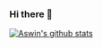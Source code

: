 ### Hi there 👋

[![Aswin's github stats](https://github-readme-stats.vercel.app/api?username=aswinavofficial)](https://github.com/anuraghazra/github-readme-stats)

<!--
**aswinavofficial/aswinavofficial** is a ✨ _special_ ✨ repository because its `README.md` (this file) appears on your GitHub profile.

Here are some ideas to get you started:

- 🔭 I’m currently working on ...
- 🌱 I’m currently learning ...
- 👯 I’m looking to collaborate on ...
- 🤔 I’m looking for help with ...
- 💬 Ask me about ...
- 📫 How to reach me: ...
- 😄 Pronouns: ...
- ⚡ Fun fact: ...
-->
